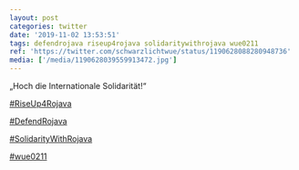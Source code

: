 ```yaml
---
layout: post
categories: twitter
date: '2019-11-02 13:53:51'
tags: defendrojava riseup4rojava solidaritywithrojava wue0211
ref: 'https://twitter.com/schwarzlichtwue/status/1190628088280948736'
media: ['/media/1190628039559913472.jpg']
---
```

„Hoch die Internationale Solidarität!“

[#RiseUp4Rojava](/t/riseup4rojava)

[#DefendRojava](/t/defendrojava)

[#SolidarityWithRojava](/t/solidaritywithrojava)

[#wue0211](/t/wue0211) 